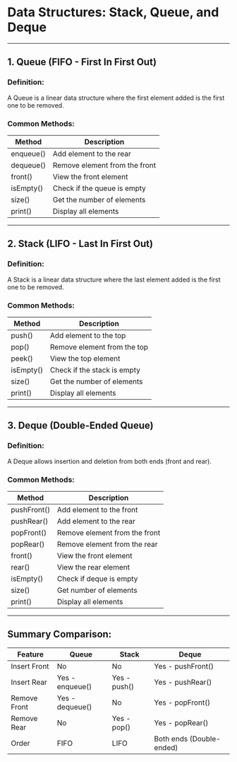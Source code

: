 
# Data Structures: Stack, Queue, and Deque

---

## 1. Queue (FIFO - First In First Out)

### Definition:
A Queue is a linear data structure where the first element added is the first one to be removed.

### Common Methods:
| Method      | Description                      |
|-------------|----------------------------------|
| enqueue()   | Add element to the rear          |
| dequeue()   | Remove element from the front    |
| front()     | View the front element           |
| isEmpty()   | Check if the queue is empty      |
| size()      | Get the number of elements       |
| print()     | Display all elements             |





---

## 2. Stack (LIFO - Last In First Out)

### Definition:
A Stack is a linear data structure where the last element added is the first one to be removed.

### Common Methods:
| Method     | Description                      |
|------------|----------------------------------|
| push()     | Add element to the top           |
| pop()      | Remove element from the top      |
| peek()     | View the top element             |
| isEmpty()  | Check if the stack is empty      |
| size()     | Get the number of elements       |
| print()    | Display all elements             |





---

## 3. Deque (Double-Ended Queue)

### Definition:
A Deque allows insertion and deletion from both ends (front and rear).

### Common Methods:
| Method         | Description                          |
|----------------|--------------------------------------|
| pushFront()    | Add element to the front             |
| pushRear()     | Add element to the rear              |
| popFront()     | Remove element from the front        |
| popRear()      | Remove element from the rear         |
| front()        | View the front element               |
| rear()         | View the rear element                |
| isEmpty()      | Check if deque is empty              |
| size()         | Get number of elements               |
| print()        | Display all elements                 |


---

## Summary Comparison:

| Feature        | Queue         | Stack         | Deque                      |
|----------------|---------------|---------------|----------------------------|
| Insert Front   | No            | No            | Yes - pushFront()         |
| Insert Rear    | Yes - enqueue()| Yes - push()  | Yes - pushRear()          |
| Remove Front   | Yes - dequeue()| No           | Yes - popFront()          |
| Remove Rear    | No            | Yes - pop()   | Yes - popRear()           |
| Order          | FIFO          | LIFO          | Both ends (Double-ended)  |
